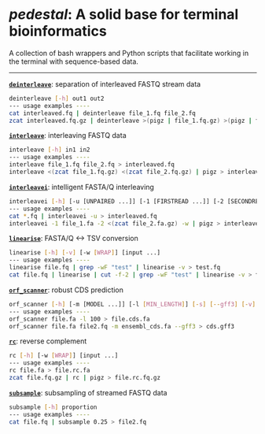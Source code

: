 # *pedestal*: A solid base for terminal bioinformatics

A collection of bash wrappers and Python scripts that facilitate working in the terminal with sequence-based data.

---

[**`deinterleave`**](deinterleave): separation of interleaved FASTQ stream data
```bash
deinterleave [-h] out1 out2
--- usage examples ----
cat interleaved.fq | deinterleave file_1.fq file_2.fq
zcat interleaved.fq.gz | deinterleave >(pigz | file_1.fq.gz) >(pigz | file_2.fq.gz)
```

[**`interleave`**](interleave): interleaving FASTQ data
```bash
interleave [-h] in1 in2
--- usage examples ----
interleave file_1.fq file_2.fq > interleaved.fq
interleave <(zcat file_1.fq.gz) <(zcat file_2.fq.gz) | pigz > interleaved.fq.gz
```

[**`interleavei`**](interleavei): intelligent FASTA/Q interleaving
```bash
interleavei [-h] [-u [UNPAIRED ...]] [-1 [FIRSTREAD ...]] [-2 [SECONDREAD ...]] [-w [WRAP]]
--- usage examples ----
cat *.fq | interleavei -u > interleaved.fq
interleavei -1 file_1.fa -2 <(zcat file_2.fa.gz) -w | pigz > interleaved.fa.gz
```

[**`linearise`**](linearise): FASTA/Q <-> TSV conversion
```bash
linearise [-h] [-v] [-w [WRAP]] [input ...]
--- usage examples ----
linearise file.fq | grep -wF "test" | linearise -v > test.fq
cat file.fq | linearise | cut -f-2 | grep -wF "test" | linearise -v > test.fa
```

[**`orf_scanner`**](orf_scanner): robust CDS prediction
```bash
orf_scanner [-h] [-m [MODEL ...]] [-l [MIN_LENGTH]] [-s] [--gff3] [-v] input ...
--- usage examples ----
orf_scanner file.fa -l 100 > file.cds.fa
orf_scanner file.fa file2.fq -m ensembl_cds.fa --gff3 > cds.gff3
```

[**`rc`**](rc): reverse complement
```bash
rc [-h] [-w [WRAP]] [input ...]
--- usage examples ----
rc file.fa > file.rc.fa
zcat file.fq.gz | rc | pigz > file.rc.fq.gz
```

[**`subsample`**](subsample): subsampling of streamed FASTQ data
```bash
subsample [-h] proportion
--- usage examples ----
cat file.fq | subsample 0.25 > file2.fq
```
